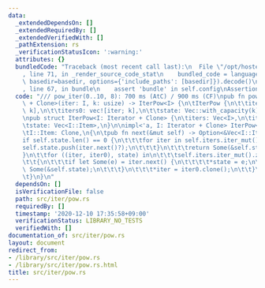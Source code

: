 ```yaml
---
data:
  _extendedDependsOn: []
  _extendedRequiredBy: []
  _extendedVerifiedWith: []
  _pathExtension: rs
  _verificationStatusIcon: ':warning:'
  attributes: {}
  bundledCode: "Traceback (most recent call last):\n  File \"/opt/hostedtoolcache/Python/3.9.1/x64/lib/python3.9/site-packages/onlinejudge_verify/documentation/build.py\"\
    , line 71, in _render_source_code_stat\n    bundled_code = language.bundle(stat.path,\
    \ basedir=basedir, options={'include_paths': [basedir]}).decode()\n  File \"/opt/hostedtoolcache/Python/3.9.1/x64/lib/python3.9/site-packages/onlinejudge_verify/languages/user_defined.py\"\
    , line 67, in bundle\n    assert 'bundle' in self.config\nAssertionError\n"
  code: "/// pow_iter(0..10, 8): 700 ms (AtC) / 900 ms (CF)\npub fn pow_iter<I: Iterator\
    \ + Clone>(iter: I, k: usize) -> IterPow<I> {\n\tIterPow {\n\t\titers: vec![iter.clone();\
    \ k],\n\t\titers0: vec![iter; k],\n\t\tstate: Vec::with_capacity(k),\n\t}\n}\n\
    \npub struct IterPow<I: Iterator + Clone> {\n\titers: Vec<I>,\n\titers0: Vec<I>,\n\
    \tstate: Vec<I::Item>,\n}\n\nimpl<'a, I: Iterator + Clone> IterPow<I>\nwhere\n\
    \tI::Item: Clone,\n{\n\tpub fn next(&mut self) -> Option<&Vec<I::Item>> {\n\t\t\
    if self.state.len() == 0 {\n\t\t\tfor iter in self.iters.iter_mut() {\n\t\t\t\t\
    self.state.push(iter.next()?);\n\t\t\t}\n\t\t\treturn Some(&self.state);\n\t\t\
    }\n\t\tfor ((iter, iter0), state) in\n\t\t\tself.iters.iter_mut().zip(self.iters0.iter()).zip(self.state.iter_mut())\n\
    \t\t{\n\t\t\tif let Some(e) = iter.next() {\n\t\t\t\t*state = e;\n\t\t\t\treturn\
    \ Some(&self.state);\n\t\t\t}\n\t\t\t*iter = iter0.clone();\n\t\t}\n\t\tNone\n\
    \t}\n}\n"
  dependsOn: []
  isVerificationFile: false
  path: src/iter/pow.rs
  requiredBy: []
  timestamp: '2020-12-10 17:35:58+09:00'
  verificationStatus: LIBRARY_NO_TESTS
  verifiedWith: []
documentation_of: src/iter/pow.rs
layout: document
redirect_from:
- /library/src/iter/pow.rs
- /library/src/iter/pow.rs.html
title: src/iter/pow.rs
---
```

